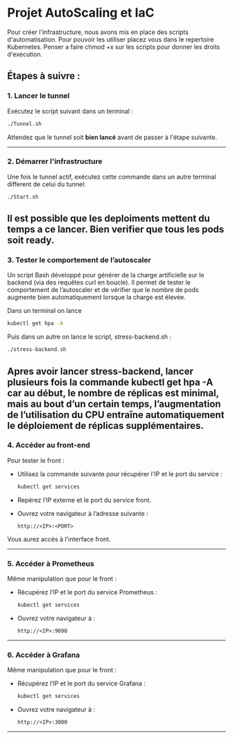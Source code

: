 # Projet AutoScaling et IaC

Pour créer l'infrastructure, nous avons mis en place des scripts d'automatisation.
Pour pouvoir les utiliser placez vous dans le repertoire Kubernetes.
Penser a faire chmod +x sur les scripts pour donner les droits d'execution.

## Étapes à suivre :

### 1. Lancer le tunnel

Exécutez le script suivant dans un terminal :

```bash
./Tunnel.sh
```

Attendez que le tunnel soit **bien lancé** avant de passer à l'étape suivante.

---

### 2. Démarrer l'infrastructure

Une fois le tunnel actif, exécutez cette commande dans un autre terminal different de celui du tunnel:

```bash
./Start.sh
```
Il est possible que les deploiments mettent du temps a ce lancer.
Bien verifier que tous les pods soit ready.
---

### 3. Tester le comportement de l’autoscaler

Un script Bash développé pour générer de la charge artificielle sur le backend (via des requêtes curl en boucle). Il permet de tester le comportement de l’autoscaler et de vérifier que le nombre de pods augmente bien automatiquement lorsque la charge est
élevée.

Dans un terminal on lance
```bash
kubectl get hpa -A
```

Puis dans un autre on lance le script, stress-backend.sh :


```bash
./stress-backend.sh
```

Apres avoir lancer stress-backend, lancer plusieurs fois la commande kubectl get hpa -A car au début, le nombre de réplicas est minimal, mais au bout d’un certain temps, l’augmentation de l’utilisation du CPU entraîne automatiquement le déploiement de réplicas supplémentaires.
---

### 4. Accéder au front-end

Pour tester le front :

- Utilisez la commande suivante pour récupérer l'IP et le port du service :

  ```bash
  kubectl get services
  ```

- Repérez l’IP externe et le port du service front.

- Ouvrez votre navigateur à l’adresse suivante :

  ```
  http://<IP>:<PORT>
  ```

Vous aurez accès à l'interface front.

---

### 5. Accéder à Prometheus

Même manipulation que pour le front :

- Récupérez l’IP et le port du service Prometheus :

  ```bash
  kubectl get services
  ```

- Ouvrez votre navigateur à :

  ```
  http://<IP>:9090
  ```

---

### 6. Accéder à Grafana

Même manipulation que pour le front :

- Récupérez l’IP et le port du service Grafana :

  ```bash
  kubectl get services
  ```

- Ouvrez votre navigateur à :

  ```
  http://<IP>:3000
  ```

---
